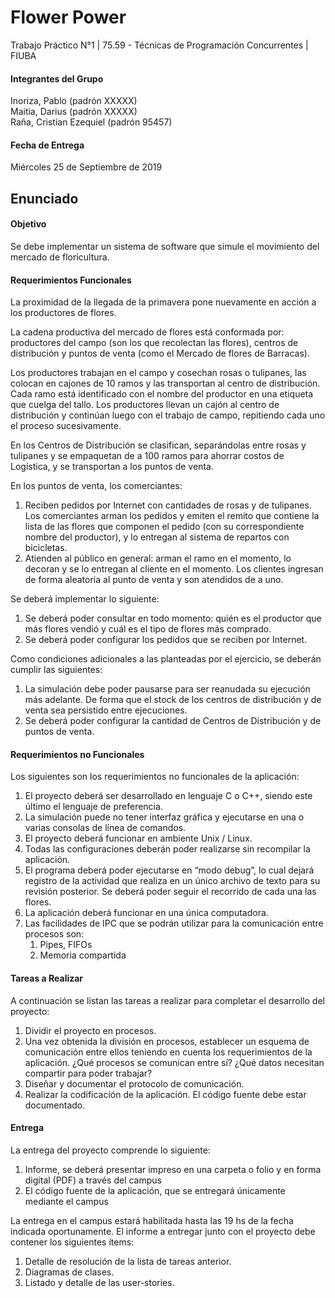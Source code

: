 # Flower Power
Trabajo Práctico N°1 | 75.59 - Técnicas de Programación Concurrentes | FIUBA

#### Integrantes del Grupo
Inoriza, Pablo (padrón XXXXX)<br>
Maitia, Darius (padrón XXXXX)<br>
Raña, Cristian Ezequiel (padrón 95457)

#### Fecha de Entrega
Miércoles 25 de Septiembre de 2019

## Enunciado

#### Objetivo
Se debe implementar un sistema de software que simule el movimiento del mercado de floricultura.

#### Requerimientos Funcionales
La proximidad de la llegada de la primavera pone nuevamente en acción a los productores de flores.

La cadena productiva del mercado de flores está conformada por: productores del campo (son los
que recolectan las flores), centros de distribución y puntos de venta (como el Mercado de flores de
Barracas).

Los productores trabajan en el campo y cosechan rosas o tulipanes, las colocan en cajones de
10 ramos y las transportan al centro de distribución. Cada ramo está identificado con el nombre del
productor en una etiqueta que cuelga del tallo. Los productores llevan un cajón al centro de distribución
y continúan luego con el trabajo de campo, repitiendo cada uno el proceso sucesivamente.

En los Centros de Distribución se clasifican, separándolas entre rosas y tulipanes y se empaquetan
de a 100 ramos para ahorrar costos de Logı́stica, y se transportan a los puntos de venta.

En los puntos de venta, los comerciantes:
1. Reciben pedidos por Internet con cantidades de rosas y de tulipanes. Los comerciantes arman los
pedidos y emiten el remito que contiene la lista de las flores que componen el pedido (con su
correspondiente nombre del productor), y lo entregan al sistema de repartos con bicicletas.
2. Atienden al público en general: arman el ramo en el momento, lo decoran y se lo entregan al
cliente en el momento. Los clientes ingresan de forma aleatoria al punto de venta y son atendidos
de a uno.

Se deberá implementar lo siguiente:
1. Se deberá poder consultar en todo momento: quién es el productor que más flores vendió y cuál
es el tipo de flores más comprado.
2. Se deberá poder configurar los pedidos que se reciben por Internet.

Como condiciones adicionales a las planteadas por el ejercicio, se deberán cumplir las siguientes:
1. La simulación debe poder pausarse para ser reanudada su ejecución más adelante. De forma que
el stock de los centros de distribución y de venta sea persistido entre ejecuciones.
2. Se deberá poder configurar la cantidad de Centros de Distribución y de puntos de venta.

#### Requerimientos no Funcionales
Los siguientes son los requerimientos no funcionales de la aplicación:
1. El proyecto deberá ser desarrollado en lenguaje C o C++, siendo este último el lenguaje de preferencia.
2. La simulación puede no tener interfaz gráfica y ejecutarse en una o varias consolas de lı́nea de
comandos.
3. El proyecto deberá funcionar en ambiente Unix / Linux.
4. Todas las configuraciones deberán poder realizarse sin recompilar la aplicación.
5. El programa deberá poder ejecutarse en “modo debug”, lo cual dejará registro de la actividad que
realiza en un único archivo de texto para su revisión posterior. Se deberá poder seguir el recorrido
de cada una las flores.
6. La aplicación deberá funcionar en una única computadora.
7. Las facilidades de IPC que se podrán utilizar para la comunicación entre procesos son: 
    1. Pipes, FIFOs
    2. Memoria compartida

#### Tareas a Realizar
A continuación se listan las tareas a realizar para completar el desarrollo del proyecto:
1. Dividir el proyecto en procesos.
2. Una vez obtenida la división en procesos, establecer un esquema de comunicación entre ellos
teniendo en cuenta los requerimientos de la aplicación. ¿Qué procesos se comunican entre sı́?
¿Qué datos necesitan compartir para poder trabajar?
3. Diseñar y documentar el protocolo de comunicación.
4. Realizar la codificación de la aplicación. El código fuente debe estar documentado.

#### Entrega
La entrega del proyecto comprende lo siguiente:
1. Informe, se deberá presentar impreso en una carpeta o folio y en forma digital (PDF) a través del
campus
2. El código fuente de la aplicación, que se entregará únicamente mediante el campus

La entrega en el campus estará habilitada hasta las 19 hs de la fecha indicada oportunamente.
El informe a entregar junto con el proyecto debe contener los siguientes ı́tems:
1. Detalle de resolución de la lista de tareas anterior.
2. Diagramas de clases.
3. Listado y detalle de las user-stories.